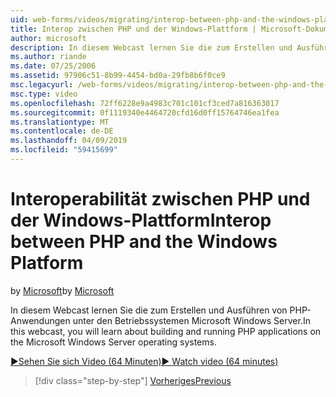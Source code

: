```yaml
---
uid: web-forms/videos/migrating/interop-between-php-and-the-windows-platform
title: Interop zwischen PHP und der Windows-Plattform | Microsoft-Dokumentation
author: microsoft
description: In diesem Webcast lernen Sie die zum Erstellen und Ausführen von PHP-Anwendungen unter den Betriebssystemen Microsoft Windows Server.
ms.author: riande
ms.date: 07/25/2006
ms.assetid: 97906c51-8b99-4454-bd0a-29fb8b6f0ce9
msc.legacyurl: /web-forms/videos/migrating/interop-between-php-and-the-windows-platform
msc.type: video
ms.openlocfilehash: 72ff6228e9a4983c701c101cf3ced7a816363017
ms.sourcegitcommit: 0f1119340e4464720cfd16d0ff15764746ea1fea
ms.translationtype: MT
ms.contentlocale: de-DE
ms.lasthandoff: 04/09/2019
ms.locfileid: "59415699"
---
```

# <a name="interop-between-php-and-the-windows-platform"></a><span data-ttu-id="3be5d-103">Interoperabilität zwischen PHP und der Windows-Plattform</span><span class="sxs-lookup"><span data-stu-id="3be5d-103">Interop between PHP and the Windows Platform</span></span>

<span data-ttu-id="3be5d-104">by [Microsoft](https://github.com/microsoft)</span><span class="sxs-lookup"><span data-stu-id="3be5d-104">by [Microsoft](https://github.com/microsoft)</span></span>

<span data-ttu-id="3be5d-105">In diesem Webcast lernen Sie die zum Erstellen und Ausführen von PHP-Anwendungen unter den Betriebssystemen Microsoft Windows Server.</span><span class="sxs-lookup"><span data-stu-id="3be5d-105">In this webcast, you will learn about building and running PHP applications on the Microsoft Windows Server operating systems.</span></span>

[<span data-ttu-id="3be5d-106">&#9654;Sehen Sie sich Video (64 Minuten)</span><span class="sxs-lookup"><span data-stu-id="3be5d-106">&#9654; Watch video (64 minutes)</span></span>](https://channel9.msdn.com/Blogs/ASP-NET-Site-Videos/interop-between-php-and-the-windows-platform)

> [!div class="step-by-step"]
> [<span data-ttu-id="3be5d-107">Vorheriges</span><span class="sxs-lookup"><span data-stu-id="3be5d-107">Previous</span></span>](introduction-to-aspnet-for-coldfusion-developers-building-an-aspnet-application.md)
